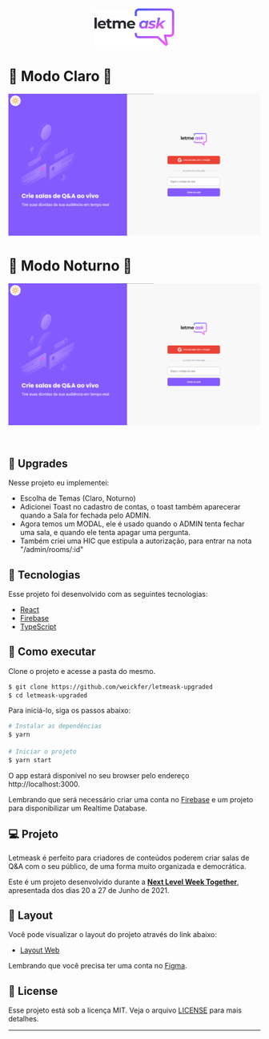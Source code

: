 <p align="center">
  <img alt="Letmeask" src=".github/logo.svg" width="160px">
</p>
<h1>🔅 Modo Claro 🔅</h1>
<p align="center">
    <img alt="Letmeask" src=".github/cover-light.svg" />
</p>
<h1>🌙 Modo Noturno 🌙</h1>
<p align="center">
    <img alt="Letmeask" src=".github/cover-light.svg" />
</p>

<br>

## 💪 Upgrades
 Nesse projeto eu implementei:
  - Escolha de Temas (Claro, Noturno)
  - Adicionei Toast no cadastro de contas, o toast também aparecerar quando a Sala for fechada pelo ADMIN.
  - Agora temos um MODAL, ele é usado quando o ADMIN tenta fechar uma sala, e quando ele tenta apagar uma pergunta.
  - Também criei uma HIC que estipula a autorização, para entrar na nota "/admin/rooms/:id"

## 🧪 Tecnologias

Esse projeto foi desenvolvido com as seguintes tecnologias:

- [React](https://reactjs.org)
- [Firebase](https://firebase.google.com/)
- [TypeScript](https://www.typescriptlang.org/)

## 🚀 Como executar

Clone o projeto e acesse a pasta do mesmo.

```bash
$ git clone https://github.com/weickfer/letmeask-upgraded
$ cd letmeask-upgraded
```

Para iniciá-lo, siga os passos abaixo:
```bash
# Instalar as dependências
$ yarn

# Iniciar o projeto
$ yarn start
```
O app estará disponível no seu browser pelo endereço http://localhost:3000.

Lembrando que será necessário criar uma conta no [Firebase](https://firebase.google.com/) e um projeto para disponibilizar um Realtime Database.

## 💻 Projeto

Letmeask é perfeito para criadores de conteúdos poderem criar salas de Q&A com o seu público, de uma forma muito organizada e democrática. 

Este é um projeto desenvolvido durante a **[Next Level Week Together](https://nextlevelweek.com/)**, apresentada dos dias 20 a 27 de Junho de 2021.


## 🔖 Layout

Você pode visualizar o layout do projeto através do link abaixo:

- [Layout Web](https://www.figma.com/file/u0BQK8rCf2KgzcukdRRCWh/Letmeask/duplicate) 

Lembrando que você precisa ter uma conta no [Figma](http://figma.com/).

## 📝 License

Esse projeto está sob a licença MIT. Veja o arquivo [LICENSE](LICENSE.md) para mais detalhes.

---